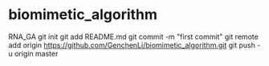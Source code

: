 # biomimetic_algorithm
RNA_GA
git init
git add README.md
git commit -m "first commit"
git remote add origin https://github.com/GenchenLi/biomimetic_algorithm.git
git push -u origin master

